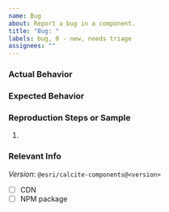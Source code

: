```yaml
---
name: Bug
about: Report a bug in a component.
title: "Bug: "
labels: bug, 0 - new, needs triage
assignees: ""
---
```


<!--
* Before submitting an issue, please check to see if the issue already exists: https://github.com/Esri/calcite-components/issues
If someone has already opened an issue for what you are experiencing,
please add a 👍 reaction to the existing issue instead of creating a new one.

* For support, please check: https://developers.arcgis.com/calcite-design-system/community/

* Note that this issue will be closed if the required information below is missing.
-->

### Actual Behavior

<!-- A clear description of the issue (optionally include before/after screenshots/GIFs) -->

### Expected Behavior

<!-- What you expected instead, and why -->

### Reproduction Steps or Sample

<!-- no code screenshots -->

1.

### Relevant Info

<!--(e.g. Browser, OS, mobile, stack traces, related issues, suggestions/resources on how to fix)-->

_Version_: `@esri/calcite-components@<version>`

- [ ] CDN
- [ ] NPM package
